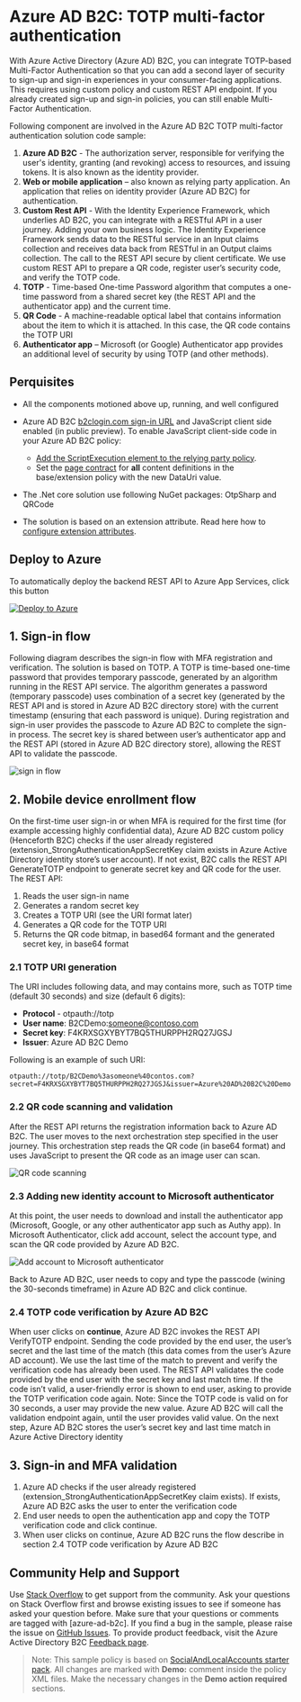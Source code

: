 # Azure AD B2C: TOTP multi-factor authentication

With Azure Active Directory (Azure AD) B2C, you can integrate TOTP-based Multi-Factor Authentication so that you can add a second layer of security to sign-up and sign-in experiences in your consumer-facing applications. This requires using custom policy and custom REST API endpoint. If you already created sign-up and sign-in policies, you can still enable Multi-Factor Authentication.

Following component are involved in the Azure AD B2C TOTP multi-factor authentication solution code sample:
1.	**Azure AD B2C** - The authorization server, responsible for verifying the user's identity, granting (and revoking) access to resources, and issuing tokens. It is also known as the identity provider. 
1.	**Web or mobile application** – also known as relying party application. An application that relies on identity provider (Azure AD B2C) for authentication. 
1.	**Custom Rest API** - With the Identity Experience Framework, which underlies AD B2C, you can integrate with a RESTful API in a user journey. Adding your own business logic. The Identity Experience Framework sends data to the RESTful service in an Input claims collection and receives data back from RESTful in an Output claims collection. The call to the REST API secure by client certificate. We use custom REST API to prepare a QR code, register user’s security code, and verify the TOTP code.
1.	**TOTP** - Time-based One-time Password algorithm that computes a one-time password from a shared secret key (the REST API and the authenticator app) and the current time.
1.	**QR Code** - A machine-readable optical label that contains information about the item to which it is attached. In this case, the QR code contains the TOTP URI
1.	**Authenticator app** – Microsoft (or Google) Authenticator app provides an additional level of security by using TOTP (and other methods).

## Perquisites
- All the components motioned above up, running, and well configured

- Azure AD B2C [b2clogin.com sign-in URL](https://docs.microsoft.com/en-us/azure/active-directory-b2c/b2clogin) and JavaScript client side enabled (in public preview). To enable JavaScript client-side code in your Azure AD B2C policy:
    - [Add the ScriptExecution element to the relying party policy](https://docs.microsoft.com/en-us/azure/active-directory-b2c/javascript-samples).
    - Set the [page contract](https://docs.microsoft.com/en-us/azure/active-directory-b2c/page-contract) for **all** content definitions in the base/extension policy with the new DataUri value. 
 
- The .Net core solution use following NuGet packages: OtpSharp
and	QRCode 

- The solution is based on an extension attribute. Read here how to [configure extension attributes](https://docs.microsoft.com/en-us/azure/active-directory-b2c/active-directory-b2c-create-custom-attributes-profile-edit-custom). 

## Deploy to Azure
To automatically deploy the backend REST API to Azure App Services, click this button

[![Deploy to Azure](http://azuredeploy.net/deploybutton.png)](https://azuredeploy.net/)

## 1. Sign-in flow
Following diagram describes the sign-in flow with MFA registration and verification. The solution is based on TOTP. A TOTP is time-based one-time password that provides temporary passcode, generated by an algorithm running in the REST API service. The algorithm generates a password (temporary passcode) uses combination of a secret key (generated by the REST API and is stored in Azure AD B2C directory store) with the current timestamp (ensuring that each password is unique).  During registration and sign-in user provides the passcode to Azure AD B2C to complete the sign-in process. The secret key is shared between user’s authenticator app and the REST API (stored in Azure AD B2C directory store), allowing the REST API to validate the passcode.

 ![sign in flow](media/flow.png)

## 2. Mobile device enrollment flow
On the first-time user sign-in or when MFA is required for the first time (for example accessing highly confidential data), Azure AD B2C custom policy (Henceforth B2C) checks if the user already registered (extension_StrongAuthenticationAppSecretKey claim exists in Azure Active Directory identity store’s user account). If not exist, B2C calls the REST API GenerateTOTP endpoint to generate secret key and QR code for the user. The REST API:
1.	Reads the user sign-in name
2.	Generates a random secret key
3.	Creates a TOTP URI (see the URI format later)
4.	Generates a QR code for the TOTP URI
5.	Returns the QR code bitmap, in based64 formant and the generated secret key, in base64 format

### 2.1 TOTP URI generation
The URI includes following data, and may contains more, such as TOTP time (default 30 seconds) and size (default 6 digits):
- **Protocol** - otpauth://totp
- **User name**: B2CDemo:someone@contoso.com
- **Secret key**:  F4KRXSGXYBYT7BQ5THURPPH2RQ27JGSJ
- **Issuer**: Azure AD B2C Demo

Following is an example of such URI: 
```
otpauth://totp/B2CDemo%3asomeone%40contos.com?secret=F4KRXSGXYBYT7BQ5THURPPH2RQ27JGSJ&issuer=Azure%20AD%20B2C%20Demo
```

### 2.2 QR code scanning and validation
After the REST API returns the registration information back to Azure AD B2C. The user moves to the next orchestration step specified in the user journey. This orchestration step reads the QR code (in base64 format) and uses JavaScript to present the QR code as an image user can scan.

![QR code scanning](media/enroll.png)

### 2.3 Adding new identity account to Microsoft authenticator
At this point, the user needs to download and install the authenticator app (Microsoft, Google, or any other authenticator app such as Authy app). In Microsoft Authenticator, click add account, select the account type, and scan the QR code provided by Azure AD B2C.

![Add account to Microsoft authenticator](media/add-account.png)

Back to Azure AD B2C, user needs to copy and type the passcode (wining the 30-seconds timeframe) in Azure AD B2C and click continue.

### 2.4 TOTP code verification by Azure AD B2C
When user clicks on **continue**, Azure AD B2C invokes the REST API VerifyTOTP endpoint. Sending the code provided by the end user, the user’s secret and the last time of the match (this data comes from the user’s Azure AD account). We use the last time of the match to prevent and verify the verification code has already been used. The REST API validates the code provided by the end user with the secret key and last match time.
If the code isn’t valid, a user-friendly error is shown to end user, asking to provide the TOTP verification code again. Note: Since the TOTP code is valid on for 30 seconds, a user may provide the new value. Azure AD B2C will call the validation endpoint again, until the user provides valid value.
On the next step, Azure AD B2C stores the user’s secret key and last time match in Azure Active Directory identity 

## 3. Sign-in and MFA validation
1. Azure AD checks if the user already registered (extension_StrongAuthenticationAppSecretKey claim exists). If exists, Azure AD B2C asks the user to enter the verification code
1. End user needs to open the authentication app and copy the TOTP verification code and click continue.
1. When user clicks on continue, Azure AD B2C runs the flow describe in section 2.4 TOTP code verification by Azure AD B2C

## Community Help and Support
Use [Stack Overflow](https://stackoverflow.com/questions/tagged/azure-ad-b2c) to get support from the community. Ask your questions on Stack Overflow first and browse existing issues to see if someone has asked your question before. Make sure that your questions or comments are tagged with [azure-ad-b2c].
If you find a bug in the sample, please raise the issue on [GitHub Issues](https://github.com/azure-ad-b2c/samples/issues).
To provide product feedback, visit the Azure Active Directory B2C [Feedback page](https://feedback.azure.com/forums/169401-azure-active-directory?category_id=160596).

> Note:  This sample policy is based on [SocialAndLocalAccounts starter pack](https://github.com/Azure-Samples/active-directory-b2c-custom-policy-starterpack/tree/master/SocialAndLocalAccounts). All changes are marked with **Demo:** comment inside the policy XML files. Make the necessary changes in the **Demo action required** sections.
